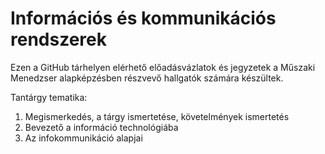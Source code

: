 # Információs és kommunikációs rendszerek

Ezen a GitHub tárhelyen elérhető előadásvázlatok és jegyzetek a Műszaki Menedzser alapképzésben részvevő hallgatók számára készültek.

Tantárgy tematika:

1. Megismerkedés, a tárgy ismertetése, követelmények ismertetés
2. Bevezető a információ technológiába
3. Az infokommunikáció alapjai
